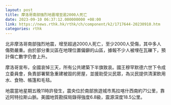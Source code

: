 ```yaml
---
layout: post
title: 摩洛哥南部強烈地震增至逾2000人死亡
date: 2023-09-10 06:37:12.000000000 +08:00
link: https://news.rthk.hk/rthk/ch/component/k2/1717644-20230910.htm
categories: rthk
---
```


北非摩洛哥南部強烈地震，增至超過2000人死亡，至少2000人受傷，其中多人傷勢嚴重。由於部分重災區在地理位置偏僻的山區，據報不少人被埋在瓦礫下，預計傷亡數字仍會上升。

摩洛哥宣布，全國哀悼三天，所有公共建築下半旗致哀。國王穆罕默德六世下令成立委員會，負責部署緊急重建被毀的房屋，並援助受災民眾，為災民提供清潔飲用水、食物、帳篷和毛毯。

地震當地星期五晚11時許發生，震央位於南部旅遊城市馬拉喀什西南約71公里，靠近阿特拉斯山脈。美國地質勘探局錄得強度6.8級，震源深度18.5公里。
